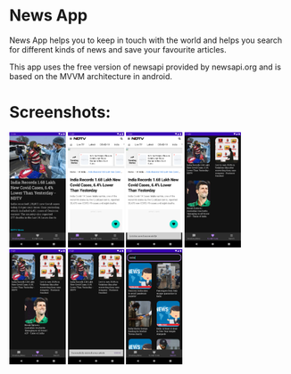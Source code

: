 # News App

News App helps you to keep in touch with the world and helps you search for different kinds of news and save your favourite articles.

This app uses the free version of newsapi provided by newsapi.org and is based on the MVVM architecture in android. 

# Screenshots:
<img width=20% alt="Github" src="https://github.com/MohitAswani/NewsApp/blob/master/screenshots/img_1.png" />

<img width=20%  alt="Github" src="https://github.com/MohitAswani/NewsApp/blob/master/screenshots/img_2.png" />

<img width=20%  alt="Github" src="https://github.com/MohitAswani/NewsApp/blob/master/screenshots/img_3.png" />

<img width=20%  alt="Github" src="https://github.com/MohitAswani/NewsApp/blob/master/screenshots/img_4.png" />

<img width=20%  alt="Github" src="https://github.com/MohitAswani/NewsApp/blob/master/screenshots/img_5.png" />

<img width=20%  alt="Github" src="https://github.com/MohitAswani/NewsApp/blob/master/screenshots/img_6.png" />

<img width=20%  alt="Github" src="https://github.com/MohitAswani/NewsApp/blob/master/screenshots/img_7.png" />

